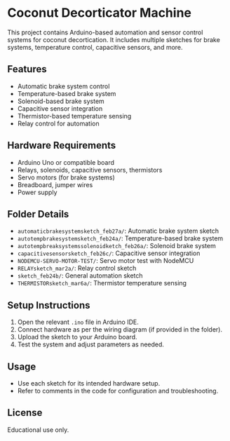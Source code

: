 # Coconut Decorticator Machine

This project contains Arduino-based automation and sensor control systems for coconut decortication. It includes multiple sketches for brake systems, temperature control, capacitive sensors, and more.

## Features
- Automatic brake system control
- Temperature-based brake system
- Solenoid-based brake system
- Capacitive sensor integration
- Thermistor-based temperature sensing
- Relay control for automation

## Hardware Requirements
- Arduino Uno or compatible board
- Relays, solenoids, capacitive sensors, thermistors
- Servo motors (for brake systems)
- Breadboard, jumper wires
- Power supply

## Folder Details
- `automaticbrakesystemsketch_feb27a/`: Automatic brake system sketch
- `autotempbrakesystemsketch_feb24a/`: Temperature-based brake system
- `autotempbreaksystemssolenoidketch_feb26a/`: Solenoid brake system
- `capacitivesensorsketch_feb26c/`: Capacitive sensor integration
- `NODEMCU-SERVO-MOTOR-TEST/`: Servo motor test with NodeMCU
- `RELAYsketch_mar2a/`: Relay control sketch
- `sketch_feb24b/`: General automation sketch
- `THERMISTORsketch_mar6a/`: Thermistor temperature sensing

## Setup Instructions
1. Open the relevant `.ino` file in Arduino IDE.
2. Connect hardware as per the wiring diagram (if provided in the folder).
3. Upload the sketch to your Arduino board.
4. Test the system and adjust parameters as needed.

## Usage
- Use each sketch for its intended hardware setup.
- Refer to comments in the code for configuration and troubleshooting.

## License
Educational use only.
